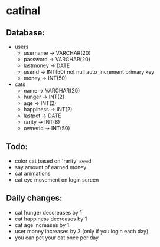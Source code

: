 # catinal

## Database:
- users
    - username -> VARCHAR(20)
    - password -> VARCHAR(20)
    - lastmoney -> DATE
    - userid -> INT(50) not null auto_increment primary key
    - money -> INT(50)
- cats
    - name -> VARCHAR(20)
    - hunger -> INT(2)
    - age -> INT(2)
    - happiness -> INT(2)
    - lastpet -> DATE
    - rarity -> INT(8)
    - ownerid -> INT(50)

## Todo:
- color cat based on 'rarity' seed
- say amount of earned money
- cat animations
- cat eye movement on login screen

## Daily changes:
- cat hunger descreases by 1
- cat happiness decreases by 1
- cat age increases by 1
- user money increases by 3 (only if you login each day)
- you can pet your cat once per day
